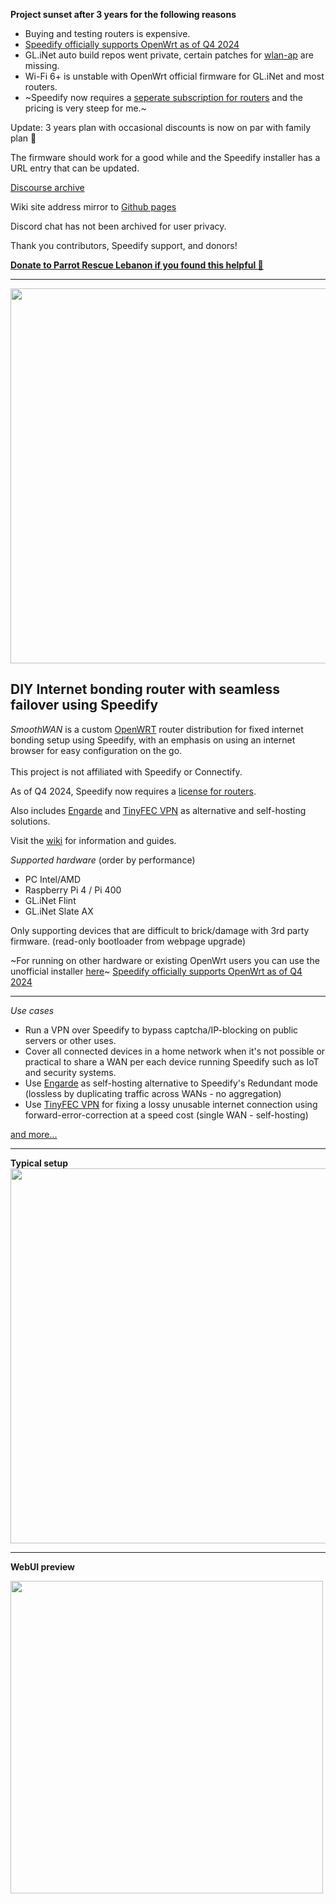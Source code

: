 **Project sunset after 3 years for the following reasons**

- Buying and testing routers is expensive.
- [Speedify officially supports OpenWrt as of Q4 2024](https://support.speedify.com/article/918-openwrt)
- GL.iNet auto build repos went private, certain patches for [wlan-ap](https://github.com/gl-inet/wlan-ap) are missing.
- Wi-Fi 6+ is unstable with OpenWrt official firmware for GL.iNet and most routers.
- ~Speedify now requires a [seperate subscription for routers](https://speedify.com/store/#routers) and the pricing is very steep for me.~

Update: 3 years plan with occasional discounts is now on par with family plan 🎉

The firmware should work for a good while and the Speedify installer has a URL entry that can be updated.

[Discourse archive](https://smoothwan.github.io/SmoothWAN-forum-archive/smoothwan.discourse.group/)

Wiki site address mirror to [Github pages](https://smoothwan.github.io/SmoothWAN-docs-mirror)

Discord chat has not been archived for user privacy.

Thank you contributors, Speedify support, and donors!

**[Donate to Parrot Rescue Lebanon if you found this helpful 🦜](https://www.parrotrescuelebanon.com/)**


***

<img src="https://user-images.githubusercontent.com/96490382/185179903-4cbac04d-d0f7-47e2-b81a-167803205d33.png" width="600"/>  
<h2>DIY Internet bonding router with seamless failover using Speedify</h2> 

<i>SmoothWAN</i> is a custom [OpenWRT](https://openwrt.org/) router distribution for fixed internet bonding setup using Speedify, with an emphasis on using an internet browser for easy configuration on the go. <br>  
This project is not affiliated with Speedify or Connectify.<br>

As of Q4 2024, Speedify now requires a [license for routers](https://speedify.com/store/#routers).

Also includes <a href="https://github.com/porech/engarde">Engarde</a> and <a href="https://github.com/wangyu-/tinyfecVPN">TinyFEC VPN</a> as alternative and self-hosting solutions.<br>


Visit the [wiki](https://smoothwan.com) for information and guides.    

*Supported hardware*
(order by performance)

- PC Intel/AMD
- Raspberry Pi 4 / Pi 400
- GL.iNet Flint
- GL.iNet Slate AX

Only supporting devices that are difficult to brick/damage with 3rd party firmware. (read-only bootloader from webpage upgrade)

~For running on other hardware or existing OpenWrt users you can use the unofficial installer [here](https://github.com/TalalMash/Unofficial-Speedify-Installer-For-OpenWrt)~
[Speedify officially supports OpenWrt as of Q4 2024](https://support.speedify.com/article/918-openwrt)

***

*Use cases*

- Run a VPN over Speedify to bypass captcha/IP-blocking on public servers or other uses.
- Cover all connected devices in a home network when it's not possible or practical to share a WAN per each device running Speedify such as IoT and security systems.  
- Use [Engarde](https://github.com/porech/engarde) as self-hosting alternative to Speedify's Redundant mode (lossless by duplicating traffic across WANs - no aggregation)
- Use [TinyFEC VPN](https://github.com/wangyu-/tinyfecVPN) for fixing a lossy unusable internet connection using forward-error-correction at a speed cost (single WAN - self-hosting)

[and more...](https://smoothwan.com/features/)


***

**Typical setup**
<img src="https://raw.githubusercontent.com/TalalMash/SmoothWAN-web/main/smoothwan-illust.drawio.svg" width="600"/>

***
  
**WebUI preview**  
  
<img src="https://user-images.githubusercontent.com/96490382/208723215-92bb40df-c56d-4f82-b597-707aa8e35f7b.gif" width="500"/>
